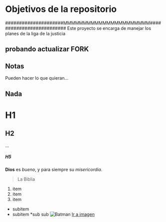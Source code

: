 # Objetivos de la repositorio
#####################MMMMMMMMMMMMMMMMMMMMMM##########################
Este proyecto se encarga de manejar los planes de la liga de la justicia

## probando actualizar FORK
 
## Notas
Pueden hacer lo que quieran...

## Nada

# H1
## H2
...
##### H5

**Dios** es _bueno_, y para siempre su *misericordia*.
> La Biblia
1. item
2. item
3. item
  * subitem
  * subitem
    *sub sub 
![Batman](https://i.blogs.es/b5845b/batman-catwoman-tom-king/2560_3000.jpg)
[Ir a imagen](https://i.blogs.es/b5845b/batman-catwoman-tom-king/2560_3000.jpg)    
